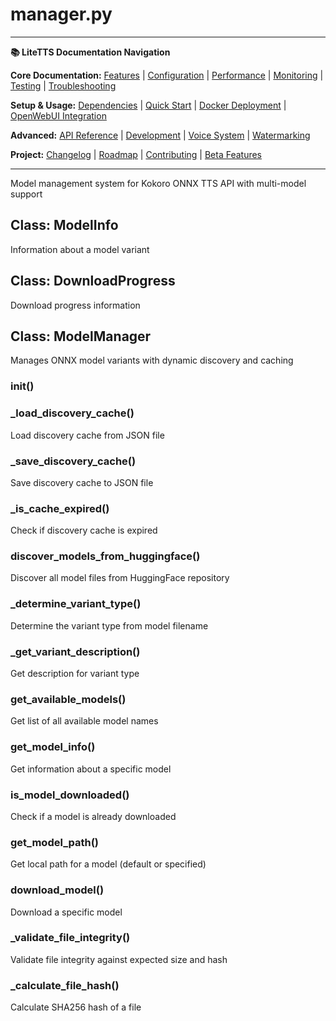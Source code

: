 # manager.py

---
**📚 LiteTTS Documentation Navigation**

**Core Documentation:** [Features](../../../../../FEATURES.md) | [Configuration](../../../../../CONFIGURATION.md) | [Performance](../../../../../PERFORMANCE.md) | [Monitoring](../../../../../MONITORING.md) | [Testing](../../../../../TESTING.md) | [Troubleshooting](../../../../../TROUBLESHOOTING.md)

**Setup & Usage:** [Dependencies](../../../../../DEPENDENCIES.md) | [Quick Start](../../../../../usage/QUICK_START_COMMANDS.md) | [Docker Deployment](../../../../../usage/DOCKER-DEPLOYMENT.md) | [OpenWebUI Integration](../../../../../usage/OPENWEBUI-INTEGRATION.md)

**Advanced:** [API Reference](../../../../API_REFERENCE.md) | [Development](../../../../../development/README.md) | [Voice System](../../../../../voices/README.md) | [Watermarking](../../../../../WATERMARKING.md)

**Project:** [Changelog](../../../../../CHANGELOG.md) | [Roadmap](../../../../../ROADMAP.md) | [Contributing](../../../../../CONTRIBUTIONS.md) | [Beta Features](../../../../../BETA_FEATURES.md)

---


Model management system for Kokoro ONNX TTS API with multi-model support


## Class: ModelInfo

Information about a model variant

## Class: DownloadProgress

Download progress information

## Class: ModelManager

Manages ONNX model variants with dynamic discovery and caching

### __init__()

### _load_discovery_cache()

Load discovery cache from JSON file

### _save_discovery_cache()

Save discovery cache to JSON file

### _is_cache_expired()

Check if discovery cache is expired

### discover_models_from_huggingface()

Discover all model files from HuggingFace repository

### _determine_variant_type()

Determine the variant type from model filename

### _get_variant_description()

Get description for variant type

### get_available_models()

Get list of all available model names

### get_model_info()

Get information about a specific model

### is_model_downloaded()

Check if a model is already downloaded

### get_model_path()

Get local path for a model (default or specified)

### download_model()

Download a specific model

### _validate_file_integrity()

Validate file integrity against expected size and hash

### _calculate_file_hash()

Calculate SHA256 hash of a file

